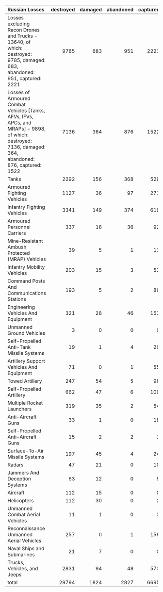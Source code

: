 | Russian Losses                                                                                                                                          |   destroyed |   damaged |   abandoned |   captured |   total |
|:--------------------------------------------------------------------------------------------------------------------------------------------------------|------------:|----------:|------------:|-----------:|--------:|
| Losses excluding Recon Drones and Trucks - 13640, of which: destroyed: 9785, damaged: 683, abandoned: 951, captured: 2221                               |        9785 |       683 |         951 |       2221 |   13640 |
| Losses of Armoured Combat Vehicles [Tanks, AFVs, IFVs, APCs, and MRAPs] - 9898, of which: destroyed: 7136, damaged: 364, abandoned: 876, captured: 1522 |        7136 |       364 |         876 |       1522 |    9898 |
| Tanks                                                                                                                                                   |        2292 |       156 |         368 |        529 |    3345 |
| Armoured Fighting Vehicles                                                                                                                              |        1127 |        36 |          97 |        271 |    1531 |
| Infantry Fighting Vehicles                                                                                                                              |        3341 |       149 |         374 |        619 |    4483 |
| Armoured Personnel Carriers                                                                                                                             |         337 |        18 |          36 |         92 |     483 |
| Mine-Resistant Ambush Protected  (MRAP) Vehicles                                                                                                        |          39 |         5 |           1 |         11 |      56 |
| Infantry Mobility Vehicles                                                                                                                              |         203 |        15 |           3 |         53 |     274 |
| Command Posts And Communications Stations                                                                                                               |         193 |         5 |           2 |         86 |     286 |
| Engineering Vehicles And Equipment                                                                                                                      |         321 |        28 |          46 |        153 |     548 |
| Unmanned Ground Vehicles                                                                                                                                |           3 |         0 |           0 |          0 |       3 |
| Self-Propelled Anti-Tank Missile Systems                                                                                                                |          19 |         1 |           4 |         20 |      44 |
| Artillery Support Vehicles And Equipment                                                                                                                |          71 |         0 |           1 |         55 |     127 |
| Towed Artillery                                                                                                                                         |         247 |        54 |           5 |         96 |     402 |
| Self-Propelled Artillery                                                                                                                                |         662 |        47 |           6 |        109 |     824 |
| Multiple Rocket Launchers                                                                                                                               |         319 |        35 |           2 |         54 |     410 |
| Anti-Aircraft Guns                                                                                                                                      |          33 |         1 |           0 |         18 |      52 |
| Self-Propelled Anti-Aircraft Guns                                                                                                                       |          15 |         2 |           2 |          7 |      26 |
| Surface-To-Air Missile Systems                                                                                                                          |         197 |        45 |           4 |         24 |     270 |
| Radars                                                                                                                                                  |          47 |        21 |           0 |         10 |      78 |
| Jammers And Deception Systems                                                                                                                           |          63 |        12 |           0 |          9 |      84 |
| Aircraft                                                                                                                                                |         112 |        15 |           0 |          0 |     127 |
| Helicopters                                                                                                                                             |         112 |        30 |           0 |          2 |     144 |
| Unmanned Combat Aerial Vehicles                                                                                                                         |          11 |         1 |           0 |          3 |      15 |
| Reconnaissance Unmanned Aerial Vehicles                                                                                                                 |         257 |         0 |           1 |        158 |     416 |
| Naval Ships and Submarines                                                                                                                              |          21 |         7 |           0 |          0 |      28 |
| Trucks, Vehicles, and Jeeps                                                                                                                             |        2831 |        94 |          48 |        573 |    3546 |
| total                                                                                                                                                   |       29794 |      1824 |        2827 |       6695 |   41140 |